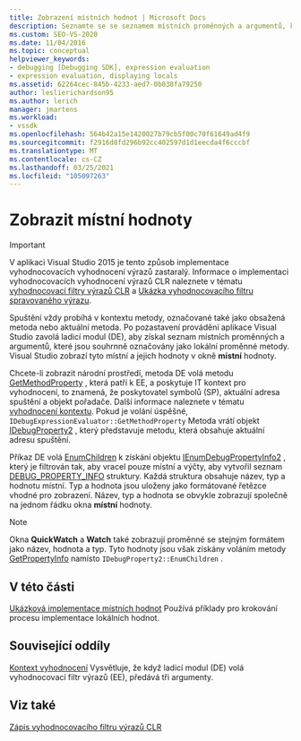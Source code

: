 ```yaml
---
title: Zobrazení místních hodnot | Microsoft Docs
description: Seznamte se se seznamem místních proměnných a argumentů, které jsou souhrnně označovány jako lokální hodnoty metody, které jsou zobrazeny při pozastavení provádění.
ms.custom: SEO-VS-2020
ms.date: 11/04/2016
ms.topic: conceptual
helpviewer_keywords:
- debugging [Debugging SDK], expression evaluation
- expression evaluation, displaying locals
ms.assetid: 62264cec-845b-4233-aed7-0b038fa79250
author: leslierichardson95
ms.author: lerich
manager: jmartens
ms.workload:
- vssdk
ms.openlocfilehash: 564b42a15e1420027b79cb5f00c70f61649ad4f9
ms.sourcegitcommit: f2916d8fd296b92cc402597d1d1eecda4f6cccbf
ms.translationtype: MT
ms.contentlocale: cs-CZ
ms.lasthandoff: 03/25/2021
ms.locfileid: "105097263"
---
```

# <a name="display-locals"></a>Zobrazit místní hodnoty
> [!IMPORTANT]
> V aplikaci Visual Studio 2015 je tento způsob implementace vyhodnocovacích vyhodnocení výrazů zastaralý. Informace o implementaci vyhodnocovacích vyhodnocení výrazů CLR naleznete v tématu [vyhodnocovací filtry výrazů CLR](https://github.com/Microsoft/ConcordExtensibilitySamples/wiki/CLR-Expression-Evaluators) a [Ukázka vyhodnocovacího filtru spravovaného výrazu](https://github.com/Microsoft/ConcordExtensibilitySamples/wiki/Managed-Expression-Evaluator-Sample).

 Spuštění vždy probíhá v kontextu metody, označované také jako obsažená metoda nebo aktuální metoda. Po pozastavení provádění aplikace Visual Studio zavolá ladicí modul (DE), aby získal seznam místních proměnných a argumentů, které jsou souhrnně označovány jako lokální proměnné metody. Visual Studio zobrazí tyto místní a jejich hodnoty v okně **místní** hodnoty.

 Chcete-li zobrazit národní prostředí, metoda DE volá metodu [GetMethodProperty](../../extensibility/debugger/reference/idebugexpressionevaluator-getmethodproperty.md) , která patří k EE, a poskytuje IT kontext pro vyhodnocení, to znamená, že poskytovatel symbolů (SP), aktuální adresa spuštění a objekt pořadače. Další informace naleznete v tématu [vyhodnocení kontextu](../../extensibility/debugger/evaluation-context.md). Pokud je volání úspěšné, `IDebugExpressionEvaluator::GetMethodProperty` Metoda vrátí objekt [IDebugProperty2](../../extensibility/debugger/reference/idebugproperty2.md) , který představuje metodu, která obsahuje aktuální adresu spuštění.

 Příkaz DE volá [EnumChildren](../../extensibility/debugger/reference/idebugproperty2-enumchildren.md) k získání objektu [IEnumDebugPropertyInfo2](../../extensibility/debugger/reference/ienumdebugpropertyinfo2.md) , který je filtrován tak, aby vracel pouze místní a výčty, aby vytvořil seznam [DEBUG_PROPERTY_INFO](../../extensibility/debugger/reference/debug-property-info.md) struktury. Každá struktura obsahuje název, typ a hodnotu místní. Typ a hodnota jsou uloženy jako formátované řetězce vhodné pro zobrazení. Název, typ a hodnota se obvykle zobrazují společně na jednom řádku okna **místní** hodnoty.

> [!NOTE]
> Okna **QuickWatch** a **Watch** také zobrazují proměnné se stejným formátem jako název, hodnota a typ. Tyto hodnoty jsou však získány voláním metody [GetPropertyInfo](../../extensibility/debugger/reference/idebugproperty2-getpropertyinfo.md) namísto `IDebugProperty2::EnumChildren` .

## <a name="in-this-section"></a>V této části
 [Ukázková implementace místních hodnot](../../extensibility/debugger/sample-implementation-of-locals.md) Používá příklady pro krokování procesu implementace lokálních hodnot.

## <a name="related-sections"></a>Související oddíly
 [Kontext vyhodnocení](../../extensibility/debugger/evaluation-context.md) Vysvětluje, že když ladicí modul (DE) volá vyhodnocovací filtr výrazů (EE), předává tři argumenty.

## <a name="see-also"></a>Viz také
 [Zápis vyhodnocovacího filtru výrazů CLR](../../extensibility/debugger/writing-a-common-language-runtime-expression-evaluator.md)
